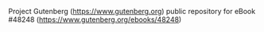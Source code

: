 Project Gutenberg (https://www.gutenberg.org) public repository for eBook #48248 (https://www.gutenberg.org/ebooks/48248)
